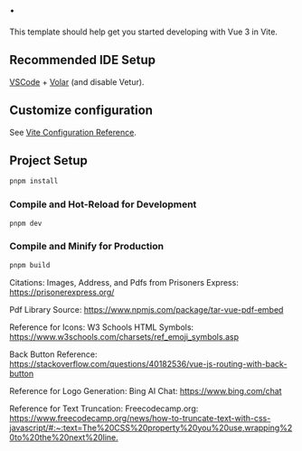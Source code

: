 # .

This template should help get you started developing with Vue 3 in Vite.

## Recommended IDE Setup

[VSCode](https://code.visualstudio.com/) + [Volar](https://marketplace.visualstudio.com/items?itemName=Vue.volar) (and disable Vetur).

## Customize configuration

See [Vite Configuration Reference](https://vitejs.dev/config/).

## Project Setup

```sh
pnpm install
```

### Compile and Hot-Reload for Development

```sh
pnpm dev
```

### Compile and Minify for Production

```sh
pnpm build
```

Citations:
Images, Address, and Pdfs from Prisoners Express: <https://prisonerexpress.org/>

Pdf Library Source: <https://www.npmjs.com/package/tar-vue-pdf-embed>

Reference for Icons: W3 Schools HTML Symbols: <https://www.w3schools.com/charsets/ref_emoji_symbols.asp>

Back Button Reference: <https://stackoverflow.com/questions/40182536/vue-js-routing-with-back-button>

Reference for Logo Generation: Bing AI Chat: <https://www.bing.com/chat>

Reference for Text Truncation: Freecodecamp.org: <https://www.freecodecamp.org/news/how-to-truncate-text-with-css-javascript/#:~:text=The%20CSS%20property%20you%20use,wrapping%20to%20the%20next%20line.>
